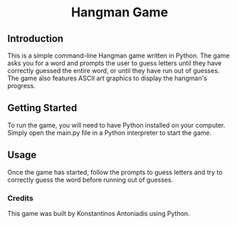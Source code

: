 # <div align="center">Hangman Game</div>

## Introduction
This is a simple command-line Hangman game written in Python. The game asks you for a word and prompts the user to guess letters until they have correctly guessed the entire word, or until they have run out of guesses. The game also features ASCII art graphics to display the hangman's progress.

## Getting Started
To run the game, you will need to have Python installed on your computer. Simply open the main.py file in a Python interpreter to start the game.

## Usage
Once the game has started, follow the prompts to guess letters and try to correctly guess the word before running out of guesses.

### Credits
This game was built by Konstantinos Antoniadis using Python.
